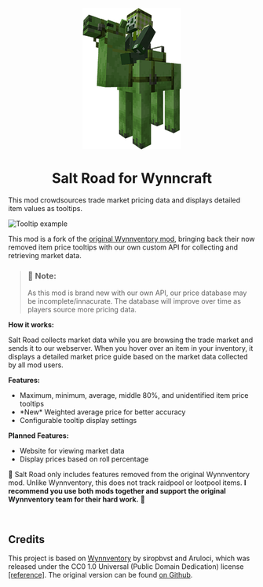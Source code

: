 <center>
<img src="https://github.com/ShyHungAlpha/Salt-Road/blob/master/icon.png?raw=true">
<h1>Salt Road for Wynncraft</h1>
</center>
<p>This mod crowdsources trade market pricing data and displays detailed item values as tooltips.

![Tooltip example](https://cdn.modrinth.com/data/cached_images/2badc628971fb2857b1deab3298bb37b6946d397.png)

This mod is a fork of the <a href="https://modrinth.com/mod/wynnventory">original Wynnventory mod</a>, bringing back their now removed item price tooltips with our own custom API for collecting and retrieving market data.

<blockquote>
<h3>📝 Note:</h3>
As this mod is brand new with our own API, our price database may be incomplete/innacurate. The database will improve over time as players source more pricing data.
</blockquote>

**How it works:**

  Salt Road collects market data while you are browsing the trade market and sends it to our webserver. When you hover over an item in your inventory, it displays a detailed market price guide based on the market data collected by all mod users.

**Features:**
- Maximum, minimum, average, middle 80%, and unidentified item price tooltips
- \*New\* Weighted average price for better accuracy
- Configurable tooltip display settings

**Planned Features:**
- Website for viewing market data
- Display prices based on roll percentage


🚨 Salt Road only includes features removed from the original Wynnventory mod. Unlike Wynnventory, this does not track raidpool or lootpool items. **I recommend you use both mods together and support the original Wynnventory team for their hard work.** 🚨</p>

<br>
<h2>Credits</h2>
<p>
This project is based on <a href="https://modrinth.com/mod/wynnventory">Wynnventory</a> by siropbvst and Aruloci, which was released under the CC0 1.0 Universal (Public Domain Dedication) license <a href="https://github.com/Aruloci/WynnVentory?tab=CC0-1.0-1-ov-file#readme">[reference]</a>. The original version can be found <a href="https://github.com/Aruloci/WynnVentory">on Github</a>.</p>
